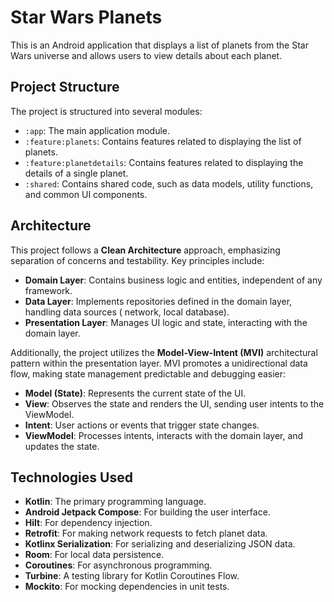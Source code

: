 # Star Wars Planets

This is an Android application that displays a list of planets from the Star Wars universe and
allows users to view details about each planet.

## Project Structure

The project is structured into several modules:

- `:app`: The main application module.
- `:feature:planets`: Contains features related to displaying the list of planets.
- `:feature:planetdetails`: Contains features related to displaying the details of a single planet.
- `:shared`: Contains shared code, such as data models, utility functions, and common UI components.

## Architecture

This project follows a **Clean Architecture** approach, emphasizing separation of concerns and
testability. Key principles include:

- **Domain Layer**: Contains business logic and entities, independent of any framework.
- **Data Layer**: Implements repositories defined in the domain layer, handling data sources (
  network, local database).
- **Presentation Layer**: Manages UI logic and state, interacting with the domain layer.

Additionally, the project utilizes the **Model-View-Intent (MVI)** architectural pattern within the
presentation layer. MVI promotes a unidirectional data flow, making state management predictable and
debugging easier:

- **Model (State)**: Represents the current state of the UI.
- **View**: Observes the state and renders the UI, sending user intents to the ViewModel.
- **Intent**: User actions or events that trigger state changes.
- **ViewModel**: Processes intents, interacts with the domain layer, and updates the state.

## Technologies Used

- **Kotlin**: The primary programming language.
- **Android Jetpack Compose**: For building the user interface.
- **Hilt**: For dependency injection.
- **Retrofit**: For making network requests to fetch planet data.
- **Kotlinx Serialization**: For serializing and deserializing JSON data.
- **Room**: For local data persistence.
- **Coroutines**: For asynchronous programming.
- **Turbine**: A testing library for Kotlin Coroutines Flow.
- **Mockito**: For mocking dependencies in unit tests.